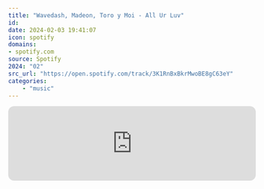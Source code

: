 ```yaml
---
title: "Wavedash, Madeon, Toro y Moi - All Ur Luv"
id: 
date: 2024-02-03 19:41:07
icon: spotify
domains:
- spotify.com
source: Spotify
2024: "02"
src_url: "https://open.spotify.com/track/3K1RnBxBkrMwoBE8gC63eY"
categories:
    - "music"
---
```

<iframe style="border-radius: 12px" width="100%" height="152" title="Spotify Embed: All Ur Luv" frameborder="0" allowfullscreen allow="autoplay; clipboard-write; encrypted-media; fullscreen; picture-in-picture" loading="lazy" src="https://open.spotify.com/embed/track/3K1RnBxBkrMwoBE8gC63eY?utm_source=oembed"></iframe>
